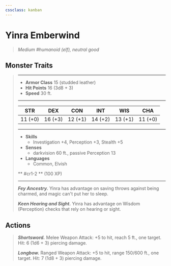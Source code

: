 ```yaml
---
cssclass: kanban
---
```


# Yinra Emberwind
>*Medium #humanoid (elf), neutral good*
## Monster Traits
>___
>- **Armor Class** 15 (studded leather)
>- **Hit Points** 16 (3d8 + 3)
>- **Speed** 30 ft.
>___
>|STR|DEX|CON|INT|WIS|CHA|
>|:---:|:---:|:---:|:---:|:---:|:---:|
>|11 (+0)|16 (+3)|12 (+1)|14 (+2)|13 (+1)|11 (+0)|
>___
>- **Skills**
>	 - Investigation +4, Perception +3, Stealth +5
>- **Senses**
>	 - darkvision 60 ft., passive Perception 13
>- **Languages**
>	 - Common, Elvish
>
> ** #cr1-2 ** (100 XP)
>___
>***Fey Ancestry.*** Yinra has advantage on saving throws against being charmed, and magic can't put her to sleep.  
>
>***Keen Hearing and Sight.*** Yinra has advantage on Wisdom (Perception) checks that rely on hearing or sight.  
>
## Actions
>***Shortsword.*** Melee Weapon Attack: +5 to hit, reach 5 ft., one target. Hit: 6 (1d6 + 3) piercing damage.  
>
>***Longbow.*** Ranged Weapon Attack: +5 to hit, range 150/600 ft., one target. Hit: 7 (1d8 + 3) piercing damage.